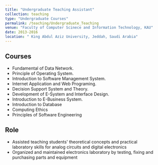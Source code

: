 ```yaml
---
title: "Undergraduate Teaching Assistant"
collection: teaching
type: "Undergraduate Courses"
permalink: /teaching/Undergraduate_Teaching
venue: "Faculty of Computer Scinece and Information Technology, KAU"
date: 2013-2016
location: " King Abdul Aziz University, Jeddah, Saudi Arabia"
---
```


## Courses 
- Fundamental of Data Network.
- Principle of Operating System.
- Introduction to Software Management System.
- Internet Application and Web Programing.
- Decision Support System and Theory.
- Development of E-System and Interface Design.
- Introduction to E-Business System.
- Introduction to Database
- Computing Ethics
- Principles of Software Engineering

 
## Role 
* Assisted teaching students' theoretical concepts and practical laboratory skills for analog circuits and digital electronics
* Organized and maintained electronics laboratory by testing, fixing and purchasing parts and equipment
